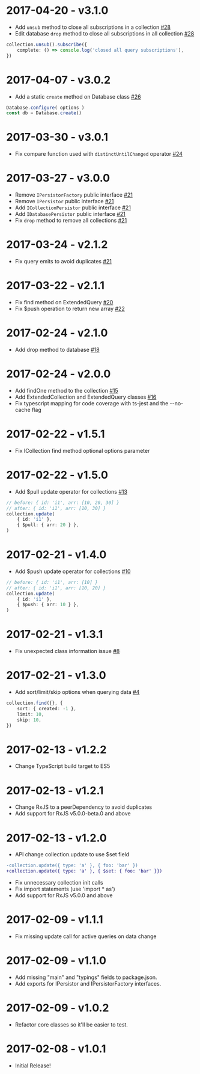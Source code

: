 # 2017-04-20 - v3.1.0

 - Add `unsub` method to close all subscriptions in a collection [#28](https://github.com/Cinergix/rxdata/pull/28)
 - Edit database `drop` method to close all subscriptions in all  collection [#28](https://github.com/Cinergix/rxdata/pull/28)

```ts
collection.unsub().subscribe({
    complete: () => console.log('closed all query subscriptions'),
})
```

# 2017-04-07 - v3.0.2

 - Add a static `create` method on Database class [#26](https://github.com/Cinergix/rxdata/pull/26)

```ts
Database.configure( options )
const db = Database.create()
```

# 2017-03-30 - v3.0.1

 - Fix compare function used with `distinctUntilChanged` operator [#24](https://github.com/Cinergix/rxdata/pull/24)

# 2017-03-27 - v3.0.0

 - Remove `IPersistorFactory` public interface [#21](https://github.com/Cinergix/rxdata/pull/21)
 - Remove `IPersistor` public interface [#21](https://github.com/Cinergix/rxdata/pull/21)
 - Add `ICollectionPersistor` public interface [#21](https://github.com/Cinergix/rxdata/pull/21)
 - Add `IDatabasePersistor` public interface [#21](https://github.com/Cinergix/rxdata/pull/21)
 - Fix `drop` method to remove all collections [#21](https://github.com/Cinergix/rxdata/pull/21)

# 2017-03-24 - v2.1.2

 - Fix query emits to avoid duplicates [#21](https://github.com/Cinergix/rxdata/pull/21)

# 2017-03-22 - v2.1.1

 - Fix find method on ExtendedQuery [#20](https://github.com/Cinergix/rxdata/pull/20)
 - Fix $push operation to return new array [#22](https://github.com/Cinergix/rxdata/pull/22)

# 2017-02-24 - v2.1.0

 - Add drop method to database [#18](https://github.com/Cinergix/rxdata/pull/18)

# 2017-02-24 - v2.0.0

 - Add findOne method to the collection [#15](https://github.com/Cinergix/rxdata/pull/15)
 - Add ExtendedCollection and ExtendedQuery classes [#16](https://github.com/Cinergix/rxdata/pull/16)
 - Fix typescript mapping for code coverage with ts-jest and the --no-cache flag

# 2017-02-22 - v1.5.1

 - Fix ICollection find method optional options parameter

# 2017-02-22 - v1.5.0

 - Add $pull update operator for collections [#13](https://github.com/Cinergix/rxdata/pull/13)

```ts
// before: { id: 'i1', arr: [10, 20, 30] }
// after: { id: 'i1', arr: [10, 30] }
collection.update(
    { id: 'i1' },
    { $pull: { arr: 20 } },
)
```

# 2017-02-21 - v1.4.0

 - Add $push update operator for collections [#10](https://github.com/Cinergix/rxdata/pull/10)

```ts
// before: { id: 'i1', arr: [10] }
// after: { id: 'i1', arr: [10, 20] }
collection.update(
    { id: 'i1' },
    { $push: { arr: 10 } },
)
```

# 2017-02-21 - v1.3.1

 - Fix unexpected class information issue [#8](https://github.com/Cinergix/rxdata/pull/8)

# 2017-02-21 - v1.3.0

 - Add sort/limit/skip options when querying data [#4](https://github.com/Cinergix/rxdata/pull/4)

```ts
collection.find({}, {
    sort: { created: -1 },
    limit: 10,
    skip: 10,
})
```

# 2017-02-13 - v1.2.2

 - Change TypeScript build target to ES5

# 2017-02-13 - v1.2.1

 - Change RxJS to a peerDependency to avoid duplicates
 - Add support for RxJS v5.0.0-beta.0 and above

# 2017-02-13 - v1.2.0

 - API change collection.update to use $set field

```diff
-collection.update({ type: 'a' }, { foo: 'bar' })
+collection.update({ type: 'a' }, { $set: { foo: 'bar' }})
```

 - Fix unnecessary collection init calls
 - Fix import statements (use 'import * as')
 - Add support for RxJS v5.0.0 and above

# 2017-02-09 - v1.1.1

 - Fix missing update call for active queries on data change

# 2017-02-09 - v1.1.0

 - Add missing "main" and "typings" fields to package.json.
 - Add exports for IPersistor and IPersistorFactory interfaces.

# 2017-02-09 - v1.0.2

 - Refactor core classes so it'll be easier to test.

# 2017-02-08 - v1.0.1

 - Initial Release!

